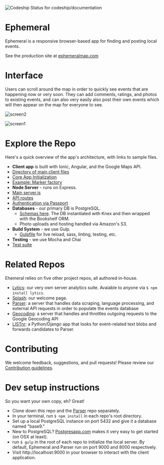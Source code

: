
<img src="https://codeship.com/projects/59a737f0-1648-0132-c4e7-72c6c37b1f6e/status?branch=master" alt="Codeship Status for codeship/documentation" />



# Ephemeral
Ephemeral is a responsive browser-based app for finding and posting local events.

See the production site at [ephemeralmap.com](www.ephemeralmap.com)

# Interface
Users can scroll around the map in order to quickly see events that are happening now or very soon.  They can add comments, ratings, and photos to existing events, and can also very easily also post their own events which will then appear on the map for everyone to see.

![screen2](http://brianscoles.com/img/portfolio/ephemeral/ss3.png)

![screen1](http://brianscoles.com/img/portfolio/ephemeral/ss2.png)

# Explore the Repo
Here's a quick overview of the app's architecture, with links to sample files.

-  **Client app** is built with Ionic, Angular, and the Google Maps API.
  -  [Directory of main client files](https://github.com/base9/ephemeral/tree/master/ionic/www/app)
  -  [Core App Initialization](https://github.com/base9/ephemeral/blob/master/ionic/www/app/core/app.js) 
  -  [Example: Marker factory](https://github.com/base9/ephemeral/blob/master/ionic/www/app/markers/marker.factory.js)
-  **Node Server** - runs on Express.
  -  [Main server.js](https://github.com/base9/ephemeral/blob/master/server/index.js)
  -  [API routes](https://github.com/base9/ephemeral/tree/master/server/api) 
  -  [Authentication via Passport](https://github.com/base9/ephemeral/blob/master/server/config/passport.js)
- **Databases** - our primary DB is PostgreSQL.
  - [Schemas here](linky).  The DB instantiated with Knex and then wrapped with the Bookshelf ORM.  
  - Photo uploads and hosting handled via Amazon's S3.
- **Build System** - we use Gulp.
  - [Gulpfile](https://github.com/base9/ephemeral/blob/master/gulpfile.js) for live reload, sass, linting, testing, etc.
-  **Testing** - we use Mocha and Chai
  - [Test suite](https://github.com/base9/ephemeral/blob/master/test/serverSpec.js)


# Related Repos
Ehemeral relies on five other project repos, all authored in-house.

-  [Lytics](https://github.com/base9/lytics): our very own server analytics suite.  Avaiable to anyone via `$ npm install lytics`.
-  [Splash](https://github.com/base9/splash): our welcome page.  
-  [Parser](https://github.com/base9/parser): a server that handles data scraping, language processing, and external API requests in order to populate the events database
-  [Geocoding](https://github.com/base9/geocoding): a server that handles and throttles outgoing requests to the Google Geocoding API
-  [LISTnr](https://github.com/base9/LISTnr): a Python/Django app that looks for event-related text blobs and forwards candidates to Parser.



# Contributing
We welcome feedback, suggestions, and pull requests!  Please review our [Contribution guidelines](https://github.com/base9/ephemeral/blob/master/CONTRIBUTING.md).


# Dev setup instructions
So you want your own copy, eh?  Great!

-  Clone down this repo and the [Parser](https://github.com/base9/parser) repo separately.
-  In your terminal, run `$ npm install` in each repo's root directory.
-  Set up a local PostgreSQL instance on port 5432 and give it a database named "base9."
  - New to PostgreSQL? [Postgresapp.com](http://postgresapp.com/) makes it very easy to get started (on OSX at least).
-  run `$ gulp` in the root of each repo to initialize the local server.  By default, Ephemeral and Parser run on port 9000 and 8000 respectively.
-  Visit http://localhost:9000 in your browser to interact with the client application.